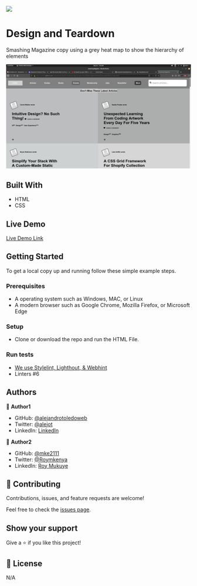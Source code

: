 ![](https://img.shields.io/badge/Microverse-blueviolet)

# Design and Teardown

Smashing Magazine copy using a grey heat map to show the hierarchy of elements


![screenshot](./screenshot.png)


## Built With

- HTML
- CSS

## Live Demo

[Live Demo Link](https://rawcdn.githack.com/alejandrotoledoweb/smashing-magazine-gray-scale/3f28dc77dddfa70607027d42524cd62fcbfa571c/index.html)


## Getting Started

To get a local copy up and running follow these simple example steps.

### Prerequisites

- A operating system such as Windows, MAC, or Linux
- A modern browser such as Google Chrome, Mozilla Firefox, or Microsoft Edge

### Setup
- Clone or download the repo and run the HTML File.

### Run tests
- [We use Stylelint, Lighthout, & Webhint](https://github.com/alejandrotoledoweb/smashing-magazine-gray-scale/actions/runs/274050757)
- Linters #6


## Authors

👤 **Author1**

- GitHub: [@alejandrotoledoweb](https://github.com/alejandrotoledoweb)
- Twitter: [@alejot](https://twitter.com/alejot)
- LinkedIn: [LinkedIn](https://www.linkedin.com/in/alejandro-toledo-3b444b109/)

👤 **Author2**

- GitHub: [@mke2111](https://github.com/mke2111)
- Twitter: [@Roymkenya](https://twitter.com/Roymkenya)
- LinkedIn: [Roy Mukuye](https://www.linkedin.com/in/roy-mukuye-42b07b1b4)

## 🤝 Contributing

Contributions, issues, and feature requests are welcome!

Feel free to check the [issues page](https://github.com/alejandrotoledoweb/smashing-magazine-gray-scale/issues).

## Show your support

Give a ⭐️ if you like this project!

## 📝 License

N/A